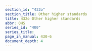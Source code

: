 ```yaml
---
section_id: "432o"
section_title: Other higher standards
title: 432o Other higher standards
abbr: OHS
series_id: "400"
series_title: 
page_in_manual: 430-6
document_depth: 4
---
```

